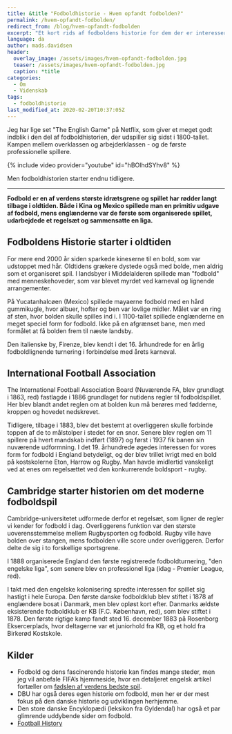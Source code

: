 ```yaml
---
title: &title "Fodboldhistorie - Hvem opfandt fodbolden?"
permalink: /hvem-opfandt-fodbolden/
redirect_from: /blog/hvem-opfandt-fodbolden
excerpt: "Et kort rids af fodboldens historie for dem der er interesseret i fodboldhistorie."
language: da
author: mads.davidsen
header:
  overlay_image: /assets/images/hvem-opfandt-fodbolden.jpg
  teaser: /assets/images/hvem-opfandt-fodbolden.jpg
  caption: *title
categories:
  - Om
  - Videnskab
tags:
  - fodboldhistorie
last_modified_at: 2020-02-20T10:37:05Z
---
```


Jeg har lige set "The English Game" på Netflix, som giver et meget godt indblik i den del af fodboldhistorien, der udspiller sig sidst i 1800-tallet. Kampen mellem overklassen og arbejderklassen - og de første professionelle spillere.

{% include video provider="youtube" id="hBOlhdSYhv8" %}

Men fodboldhistorien starter endnu tidligere.

***

**Fodbold er en af verdens største idrætsgrene og spillet har rødder langt tilbage i oldtiden. Både i Kina og Mexico spillede man en primitiv udgave af fodbold, mens englænderne var de første som organiserede spillet, udarbejdede et regelsæt og sammensatte en liga.**

## Fodboldens Historie starter i oldtiden

For mere end 2000 år siden sparkede kineserne til en bold, som var udstoppet med hår. Oldtidens grækere dystede også med bolde, men aldrig som et organiseret spil. I landsbyer i Middelalderen spillede man "fodbold" med menneskehoveder, som var blevet myrdet ved karneval og lignende arrangementer.

På Yucatanhalcøen (Mexico) spillede mayaerne fodbold med en hård gummikugle, hvor albuer, hofter og ben var lovlige midler. Målet var en ring af sten, hvor bolden skulle spilles ind i. I 1100-tallet spillede englænderne en meget speciel form for fodbold. Ikke på en afgrænset bane, men med formålet at få bolden frem til næste landsby.

Den italienske by, Firenze, blev kendt i det 16. århundrede for en årlig fodboldlignende turnering i forbindelse med årets karneval. 

## International Football Association

The International Football Association Board (Nuværende FA, blev grundlagt i 1863, red) fastlagde i 1886 grundlaget for nutidens regler til fodboldspillet. Her blev blandt andet reglen om at bolden kun må berøres med fødderne, kroppen og hovedet nedskrevet.

Tidligere, tilbage i 1883, blev det bestemt at overliggeren skulle forbinde toppen af de to målstolper i stedet for en snor. Senere blev reglen om 11 spillere på hvert mandskab indført (1897) og først i 1937 fik banen sin nuværende udformning. I det 19. århundrede øgedes interessen for vores form for fodbold i England betydeligt, og der blev trillet ivrigt med en bold på kostskolerne Eton, Harrow og Rugby. Man havde imidlertid vanskeligt ved at enes om regelsættet ved den konkurrerende boldsport - rugby.

## Cambridge starter historien om det moderne fodboldspil

Cambridge-universitetet udformede derfor et regelsæt, som ligner de regler vi kender for fodbold i dag. Overliggerens funktion var den største uoverensstemmelse mellem Rugbysporten og fodbold. Rugby ville have bolden over stangen, mens fodbolden ville score under overliggeren. Derfor delte de sig i to forskellige sportsgrene.

I 1888 organiserede England den første registrerede fodboldturnering, "den engelske liga", som senere blev en professionel liga (idag - Premier League, red).

I takt med den engelske kolonisering spredte interessen for spillet sig hastigt i hele Europa. Den første danske fodboldklub blev stiftet i 1878 af englændere bosat i Danmark, men blev opløst kort efter. Danmarks ældste eksisterende fodboldklub er KB (F.C. København, red), som blev stiftet i 1878. Den første rigtige kamp fandt sted 16. december 1883 på Rosenborg Eksercerplads, hvor deltagerne var et juniorhold fra KB, og et hold fra Birkerød Kostskole.

Kilder
------

- Fodbold og dens fascinerende historie kan findes mange steder, men jeg vil anbefale FIFA’s hjemmeside, hvor en detaljeret engelsk artikel fortæller om [fødslen af verdens bedste spil](http://www.fifa.com/).
- DBU har også deres egen historie om fodbold, men her er der mest fokus på den danske historie og udviklingen herhjemme.
- Den store danske Encyklopædi (leksikon fra Gyldendal) har også et par glimrende uddybende sider om fodbold.
- [Football History](https://www.footballhistory.org/)
